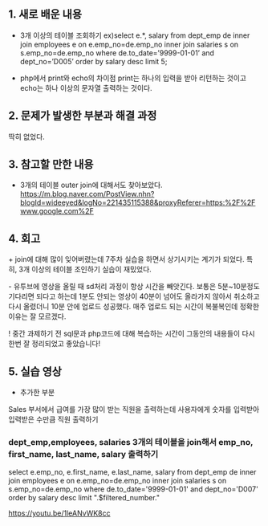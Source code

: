 ## 1. 새로 배운 내용

+ 3개 이상의 테이블 조회하기
ex)select e.*, salary
from dept_emp de
inner join employees e on e.emp_no=de.emp_no
inner join salaries s on s.emp_no=de.emp_no
where de.to_date=’9999-01-01’ and dept_no=’D005’
order by salary desc
limit 5;

+ php에서 print와 echo의 차이점
 print는 하나의 입력을 받아 리턴하는 것이고 echo는 하나 이상의 문자열 출력하는 것이다.


## 2. 문제가 발생한 부분과 해결 과정
딱히 없었다.

## 3. 참고할 만한 내용

+ 3개의 테이블 outer join에 대해서도 찾아보았다.
https://m.blog.naver.com/PostView.nhn?blogId=wideeyed&logNo=221435115388&proxyReferer=https:%2F%2Fwww.google.com%2F


## 4. 회고

\+ join에 대해 많이 잊어버렸는데 7주차 실습을 하면서 상기시키는 계기가 되었다.
특히, 3개 이상의 테이블 조인하기 실습이 재밌었다. 

\- 유투브에 영상을 올릴 때 sd처리 과정이 항상 시간을 빼앗긴다. 
보통은 5분~10분정도 기다리면 되다고 하는데 1분도 안되는 영상이 40분이 넘어도 올라가지 않아서 취소하고 다시 올렸더니 10분 안에 업로드 성공했다.
매주 업로드 되는 시간이 복불복인데 정확한 이유는 잘 모르겠다.

\! 중간 과제하기 전 sql문과 php코드에 대해 복습하는 시간이 그동안의 내용들이 다시 한번 잘 정리되었고 좋았습니다!


## 5. 실습 영상 

+ 추가한 부분

Sales 부서에서 급여를 가장 많이 받는 직원을 출력하는데
사용자에게 숫자를 입력받아 입력받은 수만큼 직원 출력하기 

### dept_emp,employees, salaries  3개의 테이블을 join해서 emp_no, first_name, last_name, salary 출력하기

select e.emp_no, e.first_name, e.last_name, salary
        from dept_emp de
        inner join employees e on e.emp_no=de.emp_no
        inner join salaries s on s.emp_no=de.emp_no
        where de.to_date='9999-01-01' and dept_no='D007'
        order by salary desc
        limit ".$filtered_number."

https://youtu.be/1leANvWK8cc
